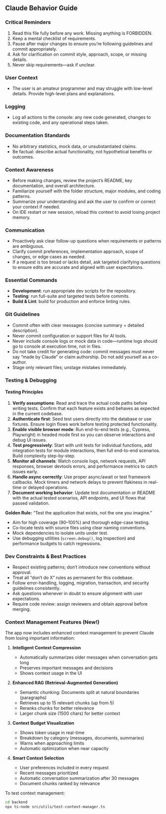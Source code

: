 ## Claude Behavior Guide

### Critical Reminders

1. Read this file fully before any work. Missing anything is FORBIDDEN.
2. Keep a mental checklist of requirements.
3. Pause after major changes to ensure you’re following guidelines and commit appropriately.
4. Ask for clarification on commit style, approach, scope, or missing details.
5. Never skip requirements—ask if unclear.

### User Context

* The user is an amateur programmer and may struggle with low-level details. Provide high-level plans and explanations.

### Logging

* Log all actions to the console: any new code generated, changes to existing code, and any operational steps taken.

### Documentation Standards

* No arbitrary statistics, mock data, or unsubstantiated claims.
* Be factual: describe actual functionality, not hypothetical benefits or outcomes.

### Context Awareness

* Before making changes, review the project’s README, key documentation, and overall architecture.
* Familiarize yourself with the folder structure, major modules, and coding patterns.
* Summarize your understanding and ask the user to confirm or correct your context if needed.
* On IDE restart or new session, reload this context to avoid losing project memory.

### Communication

* Proactively ask clear follow-up questions when requirements or patterns are ambiguous.
* Clarify commit preferences, implementation approach, scope of changes, or edge cases as needed.
* If a request is too broad or lacks detail, ask targeted clarifying questions to ensure edits are accurate and aligned with user expectations.

### Essential Commands

* **Development**: run appropriate dev scripts for the repository.
* **Testing**: run full-suite and targeted tests before commits.
* **Build & Lint**: build for production and enforce linting rules.

### Git Guidelines

* Commit often with clear messages (concise summary + detailed description).
* Never commit configuration or support files for AI tools.
* Never include console logs or mock data in code—runtime logs should go to console at execution time, not in files.
* Do not take credit for generating code: commit messages must never say “made by Claude” or claim authorship. Do not add yourself as a co-author.
* Stage only relevant files; unstage mistakes immediately.

### Testing & Debugging

#### Testing Principles

1. **Verify assumptions**: Read and trace the actual code paths before writing tests. Confirm that each feature exists and behaves as expected in the current codebase.
2. **Authenticate first**: Seed test users directly into the database or use fixtures. Ensure login flows work before testing protected functionality.
3. **Enable visible browser mode**: Run end-to-end tests (e.g., Cypress, Playwright) in headed mode first so you can observe interactions and debug UI issues.
4. **Test progressively**: Start with unit tests for individual functions, add integration tests for module interactions, then full end-to-end scenarios. Build complexity step-by-step.
5. **Monitor all channels**: Watch console logs, network requests, API responses, browser devtools errors, and performance metrics to catch issues early.
6. **Handle async correctly**: Use proper async/await or test framework callbacks. Mock timers and network delays to prevent flakiness in real-time or delayed operations.
7. **Document working behavior**: Update test documentation or README with the actual tested scenarios, API endpoints, and UI flows that passed validation.

**Golden Rule:** “Test the application that exists, not the one you imagine.”

* Aim for high coverage (90–100%) and thorough edge-case testing.
* Co-locate tests with source files using clear naming conventions.
* Mock dependencies to isolate units under test.
* Use debugging utilities (`screen.debug()`, log inspection) and performance budgets to catch regressions.

### Dev Constraints & Best Practices

* Respect existing patterns; don’t introduce new conventions without approval.
* Treat all “don’t do X” rules as permanent for this codebase.
* Follow error-handling, logging, migration, transaction, and security guidelines consistently.
* Ask questions whenever in doubt to ensure alignment with user expectations.
* Require code review: assign reviewers and obtain approval before merging.

### Context Management Features (New!)

The app now includes enhanced context management to prevent Claude from losing important information:

1. **Intelligent Context Compression**
   - Automatically summarizes older messages when conversation gets long
   - Preserves important messages and decisions
   - Shows context usage in the UI

2. **Enhanced RAG (Retrieval-Augmented Generation)**
   - Semantic chunking: Documents split at natural boundaries (paragraphs)
   - Retrieves up to 15 relevant chunks (up from 5)
   - Reranks chunks for better relevance
   - Larger chunk size (1500 chars) for better context

3. **Context Budget Visualization**
   - Shows token usage in real-time
   - Breakdown by category (messages, documents, summaries)
   - Warns when approaching limits
   - Automatic optimization when near capacity

4. **Smart Context Selection**
   - User preferences included in every request
   - Recent messages prioritized
   - Automatic conversation summarization after 30 messages
   - Document chunks ranked by relevance

To test context management:
```bash
cd backend
npx ts-node src/utils/test-context-manager.ts
```